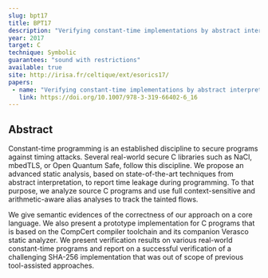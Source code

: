 ```yaml
---
slug: bpt17
title: BPT17
description: "Verifying constant-time implementations by abstract interpretation"
year: 2017
target: C
technique: Symbolic
guarantees: "sound with restrictions"
available: true
site: http://irisa.fr/celtique/ext/esorics17/
papers:
 - name: "Verifying constant-time implementations by abstract interpretation"
   link: https://doi.org/10.1007/978-3-319-66402-6_16
---
```


## Abstract

Constant-time programming is an established discipline to secure programs against
timing attacks. Several real-world secure C libraries such as NaCl, mbedTLS, or
Open Quantum Safe, follow this discipline. We propose an advanced static analysis,
based on state-of-the-art techniques from abstract interpretation, to report time
leakage during programming. To that purpose, we analyze source C programs and use
full context-sensitive and arithmetic-aware alias analyses to track the tainted flows.

We give semantic evidences of the correctness of our approach on a core language.
We also present a prototype implementation for C programs that is based on the
CompCert compiler toolchain and its companion Verasco static analyzer. We present
verification results on various real-world constant-time programs and report on a
successful verification of a challenging SHA-256 implementation that was out of
scope of previous tool-assisted approaches.
